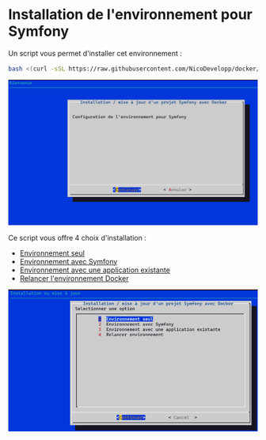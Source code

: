 # Installation de l'environnement pour Symfony

Un script vous permet d'installer cet environnement :

```bash
bash <(curl -sSL https://raw.githubusercontent.com/NicoDevelopp/docker/main/install.sh)
```

![bienvenue](images/installateur-bienvenue.png)

Ce script vous offre 4 choix d'installation :

- [Environnement seul](environnement_seul.md)
- [Environnement avec Symfony](environnement_symfony.md)
- [Environnement avec une application existante](environnement_application.md)
- [Relancer l'environnement Docker](environnement_reboot.md)

![choix](images/installateur-choix-installation.png)
